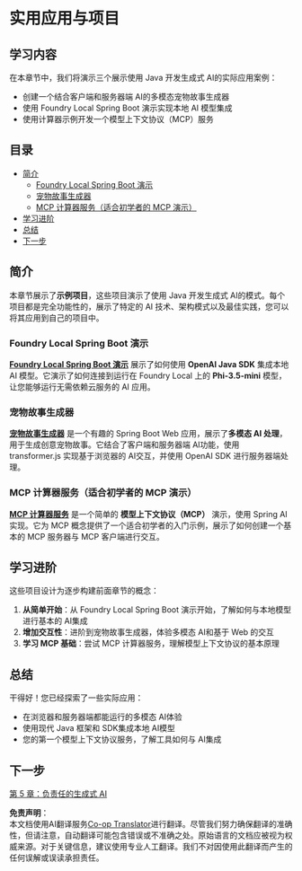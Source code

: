 <!--
CO_OP_TRANSLATOR_METADATA:
{
  "original_hash": "14c0a61ecc1cd2012a9c129236dfdf71",
  "translation_date": "2025-07-29T14:35:30+00:00",
  "source_file": "04-PracticalSamples/README.md",
  "language_code": "zh"
}
-->
# 实用应用与项目

## 学习内容
在本章节中，我们将演示三个展示使用 Java 开发生成式 AI的实际应用案例：
- 创建一个结合客户端和服务器端 AI的多模态宠物故事生成器
- 使用 Foundry Local Spring Boot 演示实现本地 AI 模型集成
- 使用计算器示例开发一个模型上下文协议（MCP）服务

## 目录

- [简介](../../../04-PracticalSamples)
  - [Foundry Local Spring Boot 演示](../../../04-PracticalSamples)
  - [宠物故事生成器](../../../04-PracticalSamples)
  - [MCP 计算器服务（适合初学者的 MCP 演示）](../../../04-PracticalSamples)
- [学习进阶](../../../04-PracticalSamples)
- [总结](../../../04-PracticalSamples)
- [下一步](../../../04-PracticalSamples)

## 简介

本章节展示了**示例项目**，这些项目演示了使用 Java 开发生成式 AI的模式。每个项目都是完全功能性的，展示了特定的 AI 技术、架构模式以及最佳实践，您可以将其应用到自己的项目中。

### Foundry Local Spring Boot 演示

**[Foundry Local Spring Boot 演示](foundrylocal/README.md)** 展示了如何使用 **OpenAI Java SDK** 集成本地 AI 模型。它演示了如何连接到运行在 Foundry Local 上的 **Phi-3.5-mini** 模型，让您能够运行无需依赖云服务的 AI 应用。

### 宠物故事生成器

**[宠物故事生成器](petstory/README.md)** 是一个有趣的 Spring Boot Web 应用，展示了**多模态 AI 处理**，用于生成创意宠物故事。它结合了客户端和服务器端 AI功能，使用 transformer.js 实现基于浏览器的 AI交互，并使用 OpenAI SDK 进行服务器端处理。

### MCP 计算器服务（适合初学者的 MCP 演示）

**[MCP 计算器服务](calculator/README.md)** 是一个简单的 **模型上下文协议（MCP）** 演示，使用 Spring AI 实现。它为 MCP 概念提供了一个适合初学者的入门示例，展示了如何创建一个基本的 MCP 服务器与 MCP 客户端进行交互。

## 学习进阶

这些项目设计为逐步构建前面章节的概念：

1. **从简单开始**：从 Foundry Local Spring Boot 演示开始，了解如何与本地模型进行基本的 AI集成
2. **增加交互性**：进阶到宠物故事生成器，体验多模态 AI和基于 Web 的交互
3. **学习 MCP 基础**：尝试 MCP 计算器服务，理解模型上下文协议的基本原理

## 总结

干得好！您已经探索了一些实际应用：

- 在浏览器和服务器端都能运行的多模态 AI体验
- 使用现代 Java 框架和 SDK集成本地 AI模型
- 您的第一个模型上下文协议服务，了解工具如何与 AI集成

## 下一步

[第 5 章：负责任的生成式 AI](../05-ResponsibleGenAI/README.md)

**免责声明**：  
本文档使用AI翻译服务[Co-op Translator](https://github.com/Azure/co-op-translator)进行翻译。尽管我们努力确保翻译的准确性，但请注意，自动翻译可能包含错误或不准确之处。原始语言的文档应被视为权威来源。对于关键信息，建议使用专业人工翻译。我们不对因使用此翻译而产生的任何误解或误读承担责任。